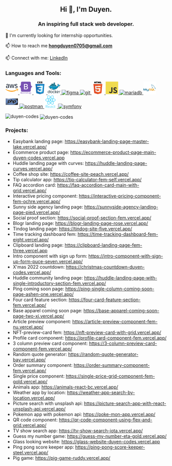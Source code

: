 <h2 align="center">Hi 👋, I'm Duyen.</h2>
<h3 align="center">An inspiring full stack web developer.</h3>

🚀 I'm currently looking for internship opportunities. 

📫 How to reach me **hongduyen0705@gmail.com**

📫 Connect with me:
<a href="https://www.linkedin.com/in/hongduyen/" rel="nofollow">LinkedIn</a>



<h3 align="left">Languages and Tools:</h3>
<p align="left"> <a href="https://aws.amazon.com" target="_blank" rel="noreferrer"> <img src="https://raw.githubusercontent.com/devicons/devicon/master/icons/amazonwebservices/amazonwebservices-original-wordmark.svg" alt="aws" width="40" height="40"/> </a> <a href="https://getbootstrap.com" target="_blank" rel="noreferrer"> <img src="https://raw.githubusercontent.com/devicons/devicon/master/icons/bootstrap/bootstrap-plain-wordmark.svg" alt="bootstrap" width="40" height="40"/> </a> <a href="https://www.w3schools.com/css/" target="_blank" rel="noreferrer"> <img src="https://raw.githubusercontent.com/devicons/devicon/master/icons/css3/css3-original-wordmark.svg" alt="css3" width="40" height="40"/> </a> <a href="https://www.docker.com/" target="_blank" rel="noreferrer"> <img src="https://raw.githubusercontent.com/devicons/devicon/master/icons/docker/docker-original-wordmark.svg" alt="docker" width="40" height="40"/> </a> <a href="https://www.figma.com/" target="_blank" rel="noreferrer"> <img src="https://www.vectorlogo.zone/logos/figma/figma-icon.svg" alt="figma" width="40" height="40"/> </a> <a href="https://git-scm.com/" target="_blank" rel="noreferrer"> <img src="https://www.vectorlogo.zone/logos/git-scm/git-scm-icon.svg" alt="git" width="40" height="40"/> </a> <a href="https://www.w3.org/html/" target="_blank" rel="noreferrer"> <img src="https://raw.githubusercontent.com/devicons/devicon/master/icons/html5/html5-original-wordmark.svg" alt="html5" width="40" height="40"/> </a> <a href="https://developer.mozilla.org/en-US/docs/Web/JavaScript" target="_blank" rel="noreferrer"> <img src="https://raw.githubusercontent.com/devicons/devicon/master/icons/javascript/javascript-original.svg" alt="javascript" width="40" height="40"/> </a> <a href="https://mariadb.org/" target="_blank" rel="noreferrer"> <img src="https://www.vectorlogo.zone/logos/mariadb/mariadb-icon.svg" alt="mariadb" width="40" height="40"/> </a> <a href="https://www.mysql.com/" target="_blank" rel="noreferrer"> <img src="https://raw.githubusercontent.com/devicons/devicon/master/icons/mysql/mysql-original-wordmark.svg" alt="mysql" width="40" height="40"/> </a> <a href="https://www.php.net" target="_blank" rel="noreferrer"> <img src="https://raw.githubusercontent.com/devicons/devicon/master/icons/php/php-original.svg" alt="php" width="40" height="40"/> </a> <a href="https://postman.com" target="_blank" rel="noreferrer"> <img src="https://www.vectorlogo.zone/logos/getpostman/getpostman-icon.svg" alt="postman" width="40" height="40"/> </a> <a href="https://reactjs.org/" target="_blank" rel="noreferrer"> <img src="https://raw.githubusercontent.com/devicons/devicon/master/icons/react/react-original-wordmark.svg" alt="react" width="40" height="40"/> </a> <a href="https://symfony.com" target="_blank" rel="noreferrer"> <img src="https://symfony.com/logos/symfony_black_03.svg" alt="symfony" width="40" height="40"/> </a> </p>


<p><img align="left" src="https://github-readme-stats.vercel.app/api/top-langs?username=duyen-codes&show_icons=true&locale=en&layout=compact" alt="duyen-codes" /></p>

<p>&nbsp;<img align="center" src="https://github-readme-stats.vercel.app/api?username=duyen-codes&show_icons=true&locale=en" alt="duyen-codes" /></p>

### Projects:
- Easybank landing page: https://easybank-landing-page-master-lake.vercel.app/
- Ecommerce product page: https://ecommerce-product-page-main-duyen-codes.vercel.app
- Huddle landing page with curves: https://huddle-landing-page-curves.vercel.app/
- Coffee shop site: https://coffee-site-peach.vercel.app/
- Tip calculator app: https://tip-calculator-fem-self.vercel.app/
- FAQ accordion card: https://faq-accordion-card-main-with-grid.vercel.app/
- Interactive pricing component: https://interactive-pricing-component-fem-ochre.vercel.app/
- Sunny side agency landing page: https://sunnyside-agency-landing-page-pied.vercel.app/
- Social proof section: https://social-proof-section-fem.vercel.app/
- Blogr landing page: https://blogr-landing-page-rose.vercel.app/
- Tindog landing page: https://tindog-site-five.vercel.app/
- Time tracking dashboard fem: https://time-tracking-dashboard-fem-eight.vercel.app/
- Clipboard landing page: https://clipboard-landing-page-fem-three.vercel.app
- Intro component with sign up form: https://intro-component-with-sign-up-form-puce-seven.vercel.app/
- X'mas 2022 countdown: https://christmas-countdown-duyen-codes.vercel.app/
- Huddle community landing page: https://huddle-landing-page-with-single-introductory-section-fem.vercel.app/
- Ping coming soon page: https://ping-single-column-coming-soon-page-ashen-one.vercel.app/
- Four card feature section: https://four-card-feature-section-fem.vercel.app/
- Base apparel coming soon page: https://base-apparel-coming-soon-page-two-xi.vercel.app/
- Article preview component: https://article-preview-component-fem-nu.vercel.app/
- NFT-preview-card fem: https://nft-preview-card-with-grid.vercel.app/
- Profile card component: https://profile-card-component-fem.vercel.app/
- 3 column preview card component: https://3-column-preview-card-component-fem.vercel.app/
- Random quote generator: https://random-quote-generator-bay.vercel.app/
- Order summary component: https://order-summary-component-fem.vercel.app/
- Single price component: https://single-price-grid-component-fem-gold.vercel.app/
- Animals app: https://animals-react-bc.vercel.app/
- Weather app by location: https://weather-app-search-by-location.vercel.app/
- Picture search with unsplash api: https://picture-search-app-with-react-unsplash-api.vercel.app/
- Pokemon app with pokemon api: https://poke-mon-app.vercel.app/
- QR code component: https://qr-code-component-using-flex-and-grid.vercel.app/
- TV show search app: https://tv-show-search-iota.vercel.app/
- Guess my number game: https://guess-my-number-eta-gold.vercel.app/
- Glass looking website: https://glass-website-duyen-codes.vercel.app
- Ping pong score keeper app: https://ping-pong-score-keeper-steel.vercel.app/
- Pig game: https://pig-game-ruddy.vercel.app/


